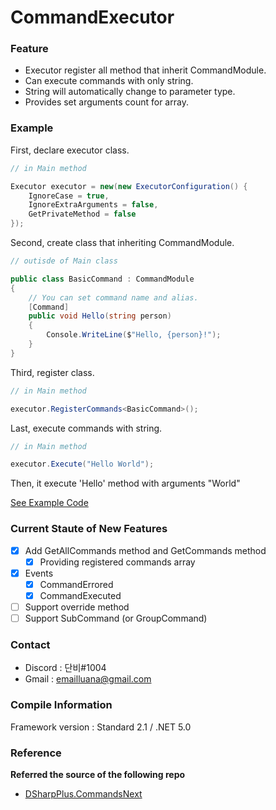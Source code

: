 # CommandExecutor

### Feature
- Executor register all method that inherit CommandModule.
- Can execute commands with only string.
- String will automatically change to parameter type.
- Provides set arguments count for array.

### Example
First, declare executor class.
```cs
// in Main method

Executor executor = new(new ExecutorConfiguration() {
    IgnoreCase = true,
    IgnoreExtraArguments = false,
    GetPrivateMethod = false
});
```

Second, create class that inheriting CommandModule.
```cs
// outisde of Main class

public class BasicCommand : CommandModule
{
    // You can set command name and alias.
    [Command]
    public void Hello(string person)
    {
        Console.WriteLine($"Hello, {person}!");
    }
}
```

Third, register class.
```cs
// in Main method

executor.RegisterCommands<BasicCommand>();
```

Last, execute commands with string.
```cs
// in Main method

executor.Execute("Hello World");
```

Then, it execute 'Hello' method with arguments "World"

[See Example Code](/Test/Program.cs)

### Current Staute of New Features
- [X] Add GetAllCommands method and GetCommands<T> method
  - [X] Providing registered commands array
- [X] Events
  - [X] CommandErrored
  - [X] CommandExecuted
- [ ] Support override method
- [ ] Support SubCommand (or GroupCommand)

### Contact
- Discord : 단비#1004
- Gmail : emailluana@gmail.com

### Compile Information
Framework version : Standard 2.1 / .NET 5.0

### Reference
**Referred the source of the following repo**
- [DSharpPlus.CommandsNext](https://github.com/DSharpPlus/DSharpPlus/tree/master/DSharpPlus.CommandsNext)
